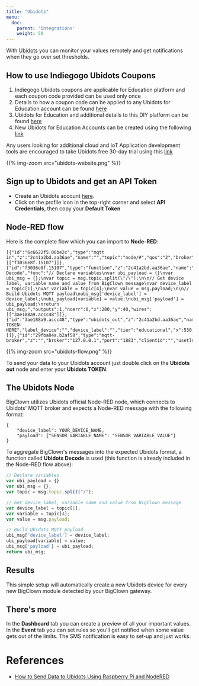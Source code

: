 ```yaml
---
title: "Ubidots"
menu:
  doc:
    parent: 'integrations'
    weight: 50
---
```


With [Ubidots](https://ubidots.com) you can monitor your values remotely and get notifications when they go over set thresholds.

## How to use Indiegogo Ubidots Coupons

1. Indiegogo Ubidots coupons are applicable for Education platform and each coupon code provided can be used only once
2. Details to how a coupon code can be applied to any Ubidots for Education account can be found [here](http://help.ubidots.com/user-guides/promo-codes)
3. Ubidots for Education and additional details to this DIY platform can be found [here](https://ubidots.com/education/)
4. New Ubidots for Education Accounts can be created using the following [link](https://app.ubidots.com/accounts/signup/)

Any users looking for additional cloud and IoT Application development tools are encouraged to take Ubidots free 30-day trial using this [link](https://industrial.ubidots.com/accounts/signup_industrial/)

{{% img-zoom src="ubidots-website.png" %}}

## Sign up to Ubidots and get an API Token

  * Create an Ubidots account [here](https://ubidots.com).
  * Click on the profile icon in the top-right corner and select **API Credentials**, then copy your **Default Token**

## Node-RED flow

Here is the complete flow which you can import to **Node-RED**:

```
[{"id":"6c6622f5.06be2c","type":"mqtt in","z":"2c41a2bd.aa36ae","name":"","topic":"node/#","qos":"2","broker":"29fba84a.b2af58","x":70,"y":40,"wires":[["f3036e8f.15107"]]},{"id":"f3036e8f.15107","type":"function","z":"2c41a2bd.aa36ae","name":"Ubidots Decode","func":"// Declare variables\nvar ubi_payload = {}\nvar ubi_msg = {};\nvar topic = msg.topic.split(\"/\");\n\n// Get device label, variable name and value from BigClown message\nvar device_label = topic[1];\nvar variable = topic[4];\nvar value = msg.payload;\n\n// Build Ubidots MQTT payload\nubi_msg['device_label'] = device_label;\nubi_payload[variable] = value;\nubi_msg['payload'] = ubi_payload;\nreturn ubi_msg;","outputs":1,"noerr":0,"x":280,"y":40,"wires":[["3ae188a9.accc48"]]},{"id":"3ae188a9.accc48","type":"ubidots_out","z":"2c41a2bd.aa36ae","name":"","token":"YOUR-TOKEN-HERE","label_device":"","device_label":"","tier":"educational","x":530,"y":40,"wires":[]},{"id":"29fba84a.b2af58","type":"mqtt-broker","z":"","broker":"127.0.0.1","port":"1883","clientid":"","usetls":false,"compatmode":true,"keepalive":"60","cleansession":true,"birthTopic":"","birthQos":"0","birthPayload":"","willTopic":"","willQos":"0","willPayload":""}]
```

{{% img-zoom src="ubidots-flow.png" %}}

To send your data to your Ubidots account just double click on the **Ubidots out** node and enter your **Ubidots TOKEN**.

## The Ubidots Node

BigClown utilizes Ubidots official Node-RED node, which connects to Ubidots' MQTT broker and expects a Node-RED message with the following format:

```
{
    "device_label": YOUR_DEVICE_NAME,
    "payload": {"SENSOR_VARIABLE_NAME": "SENSOR_VARIABLE_VALUE"}
}
```
To aggregate BigClown's messages into the expected Ubidots format, a function called **Ubidots Decode** is used (this function is already included in the Node-RED flow above):

```javascript
// Declare variables
var ubi_payload = {}
var ubi_msg = {};
var topic = msg.topic.split("/");

// Get device label, variable name and value from BigClown message
var device_label = topic[1];
var variable = topic[4];
var value = msg.payload;

// Build Ubidots MQTT payload
ubi_msg['device_label'] = device_label;
ubi_payload[variable] = value;
ubi_msg['payload'] = ubi_payload;
return ubi_msg;
```
## Results

This simple setup will automatically create a new Ubidots device for every new BigClown module detected by your BigClown gateway.

## There's more

In the **Dashboard** tab you can create a preview of all your important values. In the **Event** tab you can set rules so you'll get notified when some value gets out of the limits. The SMS notification is easy to set-up and just works.

# References

* [How to Send Data to Ubidots Using Raspberry Pi and NodeRED](https://www.hackster.io/kierankieran/how-to-send-data-to-ubidots-using-raspberry-pi-and-nodered-128b5c)
